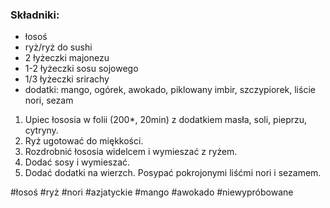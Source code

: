 ### Składniki:
- łosoś
- ryż/ryż do sushi
- 2 łyżeczki majonezu
- 1-2 łyżeczki sosu sojowego
- 1/3 łyżeczki srirachy
- dodatki: mango, ogórek, awokado, piklowany imbir, szczypiorek, liście nori, sezam

1. Upiec łososia w folii (200*, 20min) z dodatkiem masła, soli, pieprzu, cytryny.
2. Ryż ugotować do miękkości.
3. Rozdrobnić łososia widelcem i wymieszać z ryżem.
4. Dodać sosy i wymieszać.
5. Dodać dodatki na wierzch. Posypać pokrojonymi liśćmi nori i sezamem.

#łosoś #ryż #nori #azjatyckie #mango #awokado #niewypróbowane 